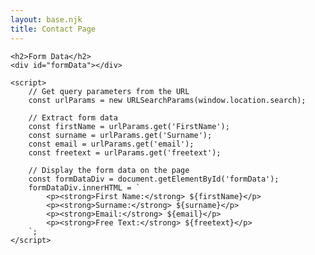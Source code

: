 ```yaml
---
layout: base.njk
title: Contact Page
---
```


    <h2>Form Data</h2>
    <div id="formData"></div>

    <script>
        // Get query parameters from the URL
        const urlParams = new URLSearchParams(window.location.search);

        // Extract form data
        const firstName = urlParams.get('FirstName');
        const surname = urlParams.get('Surname');
        const email = urlParams.get('email');
        const freetext = urlParams.get('freetext');

        // Display the form data on the page
        const formDataDiv = document.getElementById('formData');
        formDataDiv.innerHTML = `
            <p><strong>First Name:</strong> ${firstName}</p>
            <p><strong>Surname:</strong> ${surname}</p>
            <p><strong>Email:</strong> ${email}</p>
            <p><strong>Free Text:</strong> ${freetext}</p>
        `;
    </script>
